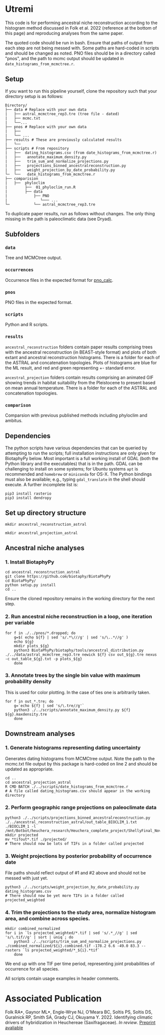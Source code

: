 # Utremi
This code is for performing ancestral niche reconstruction according to the histogram method discussed in Folk et al. 2022 (reference at the bottom of this page) and reproducing analyses from the same paper.

The quoted code should be run in bash. Ensure that paths of output from each step are not being messed with. Some paths are hard-coded in scripts and should be changed as noted. PNO files should be in a directory called "pnos", and the path to mcmc output should be updated in `date_histograms_from_mcmctree.r`.

## Setup  
If you want to run this pipeline yourself, clone the repository such that your directory setup is as follows:

```     
Directory/   
├── data # Replace with your own data
|	├── astral_mcmctree_rep3.tre (tree file - dated)
|	├── mcmc.txt    
|	└──...   
├── pnos # Replace with your own data
|	├──
|	└── ...   
├── results # These are previously calculated results
|	└── 
├── scripts # From repository
|	├──  dating_histograms.csv (from date_histograms_from_mcmctree.r)   
|	├──   annotate_maximum_density.py   
|	├──   trim_sum_and_normalize_projections.py   
|	├──   projections_binned_ancestralreconstruction.py   
|	├──   weight_projection_by_date_probability.py   
└─ 	└──   date_histograms_from_mcmctree.r   
├── comparision
|	├──  phyloclim
|	     ├──  01_phyloclim_run.R
|	     ├── data
|	         ├── PNO
|               └─── ... 
└─           └── astral_mcmctree_rep3.tre
```

To duplicate paper results, run as follows without changes. The only thing missing in the path is paleoclimatic data (see Dryad).

## Subfolders
### `data`
Tree and MCMCtree output.

### `occurrences`
Occurrence files in the expected format for [pno_calc](https://github.com/ryanafolk/pno_calc).

### `pnos`
PNO files in the expected format.

### `scripts`
Python and R scripts.

### `results`
`ancestral_reconstruction` folders contain paper results comprising trees with the ancestral reconstruction (in BEAST-style format) and plots of both extant and ancestral reconstruction histograms. There is a folder for each of the ASTRAL and concatenation topologies. Plots of histograms are blue for the ML result, and red and green representing +- standard error.

`ancestral_projection` folders contain results comprising an animated GIF showing trends in habitat suitability from the Pleistocene to present based on mean annual temperature. There is a folder for each of the ASTRAL and concatenation topologies.

### `comparison`  
Comparsion with previous published methods including phyloclim and ambitus. 

## Dependencies
The python scripts have various dependencies that can be queried by attempting to run the scripts; full installation instructions are only given for BiotaphyPy below. Most important is a full working install of GDAL (both the Python library and the executables) that is in the path. GDAL can be challenging to install on some systems; for Ubuntu systems `apt` is recommended and `homebrew` or `miniconda` for OS-X. The Python bindings must also be available; e.g., typing `gdal_translate` in the shell should execute. A further incomplete list is:
```
pip3 install rasterio
pip3 install dendropy
```

## Set up directory structure
```
mkdir ancestral_reconstruction_astral

mkdir ancestral_projection_astral
```

## Ancestral niche analyses
### 1. Install BiotaphyPy
```
cd ancestral_reconstruction_astral
git clone https://github.com/biotaphy/BiotaPhyPy
cd BiotaPhyPy/
python setup.py install
cd ..
```
Ensure the cloned repository remains in the working directory for the next step.

### 2. Run ancestral niche reconstruction in a loop, one iteration per variable
```
for f in ./../pnos/*.dropped; do
    g=$( echo ${f} | sed 's/.*\///g' | sed 's/\..*//g' )
    echo ${g}
    mkdir plots_${g}
    python3 BiotaPhyPy/biotaphy/tools/ancestral_distribution.py ./../data/astral_mcmctree_rep3.tre newick ${f} csv out_${g}.tre nexus -c out_table_${g}.txt -p plots_${g}
    done
```

### 3. Annotate trees by the single bin value with maximum probability density
This is used for color plotting. In the case of ties one is arbitrarily taken.
```
for f in out_*.tre; do
    g=`echo ${f} | sed 's/\.tre//g'`
    python3 ./../scripts/annotate_maximum_density.py ${f} ${g}.maxdensity.tre
    done
```


## Downstream analyses
### 1. Generate histograms representing dating uncertainty
Generates dating histograms from MCMCtree output. Note the path to the mcmc.txt file output by this package is hard-coded on line 2 and should be updated as appropriate.
```
cd ..
cd ancestral_projection_astral
R CMD BATCH ./../scripts/date_histograms_from_mcmctree.r 
# A file called dating_histograms.csv should appear in the working directory
```

### 2. Perform geographic range projections on paleoclimate data
```
python3 ./../scripts/projections_binned_ancestralreconstruction.py ./../ancestral_reconstruction_astral/out_table_BIOCLIM_1.txt ./BIOCLIM_1 -l /mnt/Botbot/heuchera_research/Heuchera_complete_project/ShellyFinal_NovemberLayers_2019/bio1_final/*.tif
mkdir projected
mv *tifout*.tif ./projected/
# There should now be lots of TIFs in a folder called projected
```

### 3. Weight projections by posterior probability of occurrence date
File paths should reflect output of #1 and #2 above and should not be messed with just yet.  
```
python3 ./../scripts/weight_projection_by_date_probability.py dating_histograms.csv 
# There should now be yet more TIFs in a folder called projected_weighted
```
   
### 4. Trim the projections to the study area, normalize histogram area, and combine across species.  
```
mkdir combined_normalized
for i in `ls projected_weighted/*.tif | sed 's/.*_//g' | sed 's/\.tif//g' | sort | uniq`; do
    python3 ./../scripts/trim_sum_and_normalize_projections.py ./combined_normalized/${i}.combined.tif -178.2 6.6 -49.0 83.3 --rasters `ls projected_weighted/*_${i}.*tif`
    done
```
We end up with one TIF per time period, representing joint probabilities of occurrence for all species.

All scripts contain usage examples in header comments. 

# Associated Publication 

Folk RA*, Gaynor ML*, Engle-Wrye NJ, O’Meara BC, Soltis PS, Soltis DS, Guralnick RP, Smith SA, Grady CJ, Okuyama Y. 2022. Identifying climatic drivers of hybridization in Heuchereae (Saxifragaceae). *In review*. [Preprint avaliable](https://www.biorxiv.org/content/10.1101/2022.08.24.505154v1)
